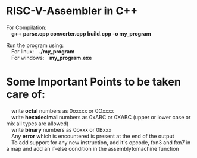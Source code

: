 # RISC-V-Assembler in C++

For Compilation:  
&emsp;**g++ parse.cpp converter.cpp build.cpp -o my_program**  

Run the program using:  
&emsp;For linux:&emsp;**./my_program**  
&emsp;For windows:&emsp;**my_program.exe**  

# Some Important Points to be taken care of: 
&emsp;write **octal** numbers as 0oxxxx or 0Oxxxx  
&emsp;write **hexadecimal** numbers as 0xABC or 0XABC (upper or lower case or mix all types are allowed)  
&emsp;write **binary** numbers as 0bxxx or 0Bxxx  
&emsp;Any **error** which is encountered is present at the end of the output  
&emsp;To add support for any new instruction, add it's opcode, fxn3 and fxn7 in a map and add an if-else condition in the assemblytomachine function  
